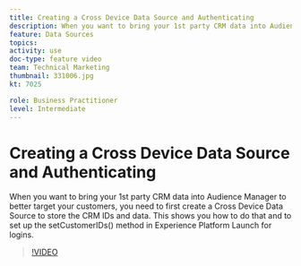 ```yaml
---
title: Creating a Cross Device Data Source and Authenticating
description: When you want to bring your 1st party CRM data into Audience Manager to better target your customers, you need to first create a Cross Device Data Source to store the CRM IDs and data. This shows you how to do that and to set up the setCustomerIDs() method in Launch for logins.
feature: Data Sources
topics: 
activity: use
doc-type: feature video
team: Technical Marketing
thumbnail: 331006.jpg
kt: 7025

role: Business Practitioner
level: Intermediate
---
```


# Creating a Cross Device Data Source and Authenticating

When you want to bring your 1st party CRM data into Audience Manager to better target your customers, you need to first create a Cross Device Data Source to store the CRM IDs and data. This shows you how to do that and to set up the setCustomerIDs() method in Experience Platform Launch for logins.

>[!VIDEO](https://video.tv.adobe.com/v/331006/?quality=12&learn=on)
